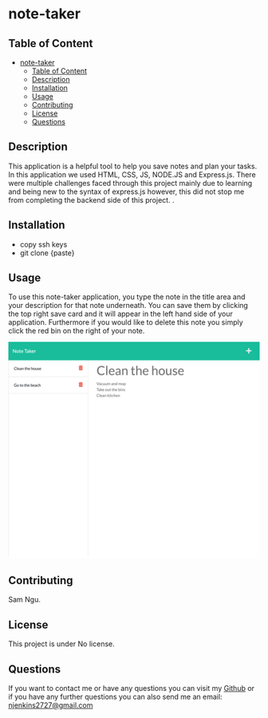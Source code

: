 # note-taker



## Table of Content 
- [note-taker](#note-taker)
  - [Table of Content](#table-of-content)
  - [Description](#description)
  - [Installation](#installation)
  - [Usage](#usage)
  - [Contributing](#contributing)
  - [License](#license)
  - [Questions](#questions)

## Description
This application is a helpful tool to help you save notes and plan your tasks. In this application we used HTML, CSS, JS, NODE.JS and Express.js. There were multiple challenges faced through this project mainly due to learning and being new to the syntax of express.js however, this did not stop me from completing the backend side of this project. .

## Installation
- copy ssh keys 
- git clone {paste}

## Usage
To use this note-taker application, you type the note in the title area and your description for that note underneath. You can save them by clicking the top right save card and it will appear in the left hand side of your application. Furthermore if you would like to delete this note you simply click the red bin on the right of your note. 

![note-taker application](./note-taker.png)

## Contributing
Sam Ngu.

## License 
This project is under No license.

## Questions
If you want to contact me or have any questions you can visit my [Github](https://github.com/njenkins2727)
or if you have any further questions you can also send me an email: njenkins2727@gmail.com
